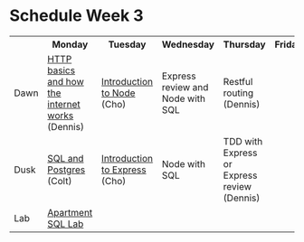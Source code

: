 # Schedule Week 3

<table>
  <tr>
    <th></th>
    <th>Monday</th>
    <th>Tuesday</th>
    <th>Wednesday</th>
    <th>Thursday</th>
    <th>Friday</th>
  </tr>
  <tr>
    <td>Dawn</td>
    <td><a href="https://github.com/sf-wdi-14/notes/blob/master/lectures/week-3/_1_monday/dawn/http-basics.md">HTTP basics and how the internet works</a> (Dennis)</td>
    <td><a href="https://github.com/sf-wdi-14/notes/blob/master/lectures/week-3/_2_tuesday/dawn/introduction-to-nodejs.md">Introduction to Node</a> (Cho)</td>
    <td>Express review and Node with SQL</td>
    <td>Restful routing (Dennis)</td>
    <td></td>
  </tr>
  <tr>
    <td>Dusk</td>
    <td><a href="https://github.com/sf-wdi-14/notes/blob/master/lectures/week-3/_1_monday/dusk/sql_and_postgres.md">SQL and Postgres</a> (Colt)</td>
    <td><a href="https://github.com/sf-wdi-14/notes/blob/master/lectures/week-3/_2_tuesday/dusk/introduction-to-express.md">Introduction to Express</a> (Cho)</td>
    <td>Node with SQL</td>
    <td>TDD with Express or Express review (Dennis)</td>
    <td></td>
  </tr>
  <tr>
    <td>Lab</td>
    <td><a href="https://github.com/sf-wdi-14/apartment_sql_lab">Apartment SQL Lab</a></td>
    <td></td>
    <td></td>
    <td></td>
    <td></td>
  </tr>
</table>
